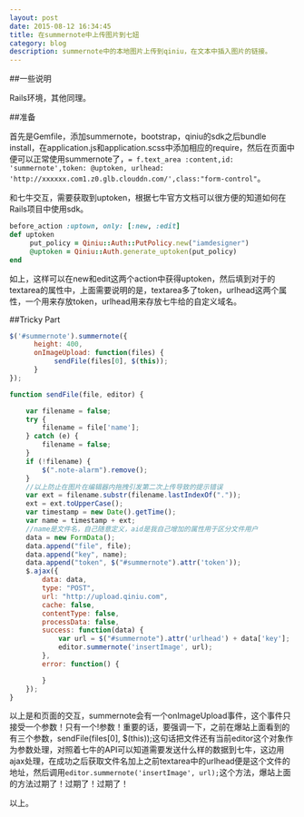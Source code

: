 ```yaml
---
layout: post
date: 2015-08-12 16:34:45
title: 在summernote中上传图片到七妞
category: blog
description: summernote中的本地图片上传到qiniu，在文本中插入图片的链接。
---
```

##一些说明

Rails环境，其他同理。

##准备

首先是Gemfile，添加summernote，bootstrap，qiniu的sdk之后bundle install，在application.js和application.scss中添加相应的require，然后在页面中便可以正常使用summernote了，`= f.text_area :content,id: 'summernote',token: @uptoken, urlhead: 'http://xxxxxx.com1.z0.glb.clouddn.com/',class:"form-control"`。    

和七牛交互，需要获取到uptoken，根据七牛官方文档可以很方便的知道如何在Rails项目中使用sdk。    

```ruby
before_action :uptown, only: [:new, :edit]
def uptoken
     put_policy = Qiniu::Auth::PutPolicy.new("iamdesigner")
     @uptoken = Qiniu::Auth.generate_uptoken(put_policy)
end

```

如上，这样可以在new和edit这两个action中获得uptoken，然后填到对于的textarea的属性中，上面需要说明的是，textarea多了token，urlhead这两个属性，一个用来存放token，urlhead用来存放七牛给的自定义域名。    

##Tricky Part

```javascript
$('#summernote').summernote({
      height: 400,
      onImageUpload: function(files) {
           sendFile(files[0], $(this));
      }
});

function sendFile(file, editor) {

    var filename = false;
    try {
        filename = file['name'];
    } catch (e) {
        filename = false;
    }
    if (!filename) {
        $(".note-alarm").remove();
    }
    //以上防止在图片在编辑器内拖拽引发第二次上传导致的提示错误
    var ext = filename.substr(filename.lastIndexOf("."));
    ext = ext.toUpperCase();
    var timestamp = new Date().getTime();
    var name = timestamp + ext;
    //name是文件名，自己随意定义，aid是我自己增加的属性用于区分文件用户
    data = new FormData();
    data.append("file", file);
    data.append("key", name);
    data.append("token", $("#summernote").attr('token'));
    $.ajax({
        data: data,
        type: "POST",
        url: "http://upload.qiniu.com",
        cache: false,
        contentType: false,
        processData: false,
        success: function(data) {
            var url = $("#summernote").attr('urlhead') + data['key'];
            editor.summernote('insertImage', url);
        },
        error: function() {

        }
    });
}
```

以上是和页面的交互，summernote会有一个onImageUpload事件，这个事件只接受一个参数！只有一个!参数！重要的话，要强调一下，之前在爆站上面看到的有三个参数，sendFile(files[0], $(this));这句话把文件还有当前editor这个对象作为参数处理，对照着七牛的API可以知道需要发送什么样的数据到七牛，这边用ajax处理，在成功之后获取文件名加上之前textarea中的urlhead便是这个文件的地址，然后调用`editor.summernote('insertImage', url);`这个方法，爆站上面的方法过期了！过期了！过期了！

以上。


